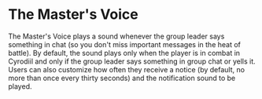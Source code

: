 # The Master's Voice
The Master's Voice plays a sound whenever the group leader says something in chat (so you don't miss important messages in the heat of battle). By default, the sound plays only when the player is in combat in Cyrodiil and only if the group leader says something in group chat or yells it. Users can also customize how often they receive a notice (by default, no more than once every thirty seconds) and the notification sound to be played.
